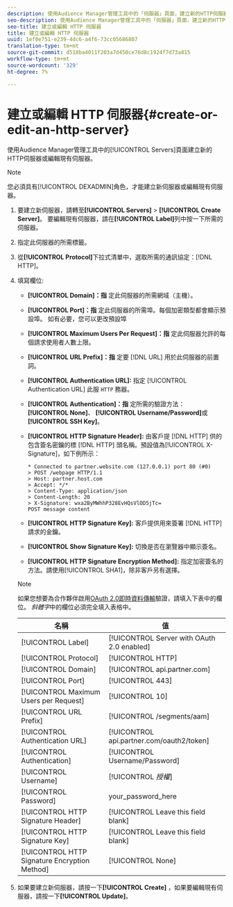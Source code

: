```yaml
---
description: 使用Audience Manager管理工具中的「伺服器」頁面，建立新的HTTP伺服器或編輯現有伺服器。
seo-description: 使用Audience Manager管理工具中的「伺服器」頁面，建立新的HTTP伺服器或編輯現有伺服器。
seo-title: 建立或編輯 HTTP 伺服器
title: 建立或編輯 HTTP 伺服器
uuid: 1ef0e751-e239-4dc6-a4f6-73cc05686807
translation-type: tm+mt
source-git-commit: d518ba4011f203a7d450ce76d8c1924f7d73a815
workflow-type: tm+mt
source-wordcount: '329'
ht-degree: 7%

---
```



# 建立或編輯 HTTP 伺服器{#create-or-edit-an-http-server}

使用Audience Manager管理工具中的[!UICONTROL Servers]頁面建立新的HTTP伺服器或編輯現有伺服器。

>[!NOTE]
>
>您必須具有[!UICONTROL DEXADMIN]角色，才能建立新伺服器或編輯現有伺服器。

1. 要建立新伺服器，請轉至&#x200B;**[!UICONTROL Servers]** > **[!UICONTROL Create Server]**。 要編輯現有伺服器，請在&#x200B;**[!UICONTROL Label]**&#x200B;列中按一下所需的伺服器。
1. 指定此伺服器的所需標籤。
1. 從&#x200B;**[!UICONTROL Protocol]**&#x200B;下拉式清單中，選取所需的通訊協定：[!DNL HTTP]。
1. 填寫欄位: 

   * **[!UICONTROL Domain]：指** 定此伺服器的所需網域（主機）。
   * **[!UICONTROL Port]：指** 定此伺服器的所需埠。每個加密類型都會顯示預設埠。 如有必要，您可以更改預設埠
   * **[!UICONTROL Maximum Users Per Request]：指** 定此伺服器允許的每個請求使用者人數上限。
   * **[!UICONTROL URL Prefix]：指** 定要 [!DNL URL] 用於此伺服器的前置詞。
   * **[!UICONTROL Authentication URL]:** 指定 [!UICONTROL Authentication URL] 此服 `HTTP` 務器。
   * **[!UICONTROL Authentication]：指** 定所需的驗證方法： **[!UICONTROL None]**、 **[!UICONTROL Username/Password]**&#x200B;或 **[!UICONTROL SSH Key]**。
   * **[!UICONTROL HTTP Signature Header]:** 由客戶提 [!DNL HTTP] 供的包含簽名密鑰的標 [!DNL HTTP] 頭名稱。預設值為[!UICONTROL X-Signature]，如下例所示：

      ```
      * Connected to partner.website.com (127.0.0.1) port 80 (#0)
      > POST /webpage HTTP/1.1
      > Host: partner.host.com
      > Accept: */*
      > Content-Type: application/json
      > Content-Length: 20
      > X-Signature: wxa2ByMWhhP328EvHQsVlOD5jTc=
      POST message content
      ```

   * **[!UICONTROL HTTP Signature Key]:** 客戶提供用來簽署 [!DNL HTTP] 請求的金鑰。
   * **[!UICONTROL Show Signature Key]:** 切換是否在瀏覽器中顯示簽名。
   * **[!UICONTROL HTTP Signature Encryption Method]:** 指定加密簽名的方法。請使用[!UICONTROL SHA1]，除非客戶另有選擇。

   >[!NOTE]
   >
   >如果您想要為合作夥伴啟用[OAuth 2.0即時資料傳輸](https://docs.adobe.com/help/en/audience-manager/user-guide/implemenation-integration-guides/receiving-audience-data/real-time-outbound-transfers/oauth-in-outbound-transfers.html)驗證，請填入下表中的欄位。 *斜體字*&#x200B;中的欄位必須完全填入表格中。

   | 名稱 | 值 |
   |---|---|
   | [!UICONTROL Label] | [!UICONTROL Server with OAuth 2.0 enabled] |
   | [!UICONTROL Protocol] | [!UICONTROL HTTP] |
   | [!UICONTROL Domain] | [!UICONTROL api.partner.com] |
   | [!UICONTROL Port] | [!UICONTROL 443] |
   | [!UICONTROL Maximum Users per Request] | [!UICONTROL 10] |
   | [!UICONTROL URL Prefix] | [!UICONTROL /segments/aam] |
   | [!UICONTROL Authentication URL] | [!UICONTROL api.partner.com/oauth2/token] |
   | [!UICONTROL Authentication] | [!UICONTROL Username/Password] |
   | [!UICONTROL Username] | [!UICONTROL *授權*] |
   | [!UICONTROL Password] | your_password_here |
   | [!UICONTROL HTTP Signature Header] | [!UICONTROL Leave this field blank] |
   | [!UICONTROL HTTP Signature Key] | [!UICONTROL Leave this field blank] |
   | [!UICONTROL HTTP Signature Encryption Method] | [!UICONTROL None] |

1. 如果要建立新伺服器，請按一下&#x200B;**[!UICONTROL Create]** ，如果要編輯現有伺服器，請按一下&#x200B;**[!UICONTROL Update]**。
